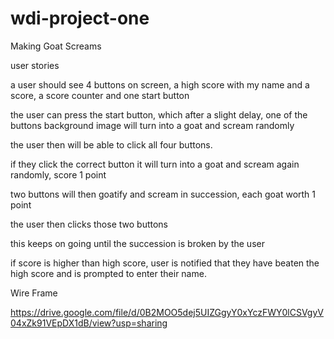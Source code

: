 # wdi-project-one


Making Goat Screams

user stories

  a user should see 4 buttons on screen, a high score with my name and a score, a score counter and one start button
  
  the user can press the start button, which after a slight delay, one of the buttons background image will turn into a goat and scream randomly
  
  the user then will be able to click all four buttons.
  
  if they click the correct button it will turn into a goat and scream again randomly, score 1 point
  
  two buttons will then goatify and scream in succession, each goat worth 1 point
  
  the user then clicks those two buttons
  
  this keeps on going until the succession is broken by the user
  
  if score is higher than high score, user is notified that they have beaten the high score and is prompted to enter their name.

Wire Frame

https://drive.google.com/file/d/0B2MOO5dej5UIZGgyY0xYczFWY0lCSVgyV04xZk91VEpDX1dB/view?usp=sharing
